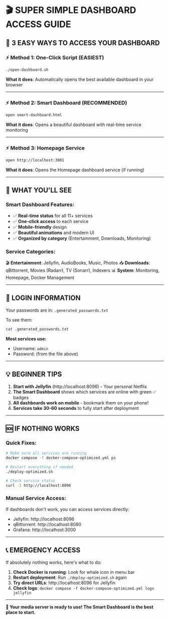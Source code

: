# 🎬 **SUPER SIMPLE DASHBOARD ACCESS GUIDE**

## **🚀 3 EASY WAYS TO ACCESS YOUR DASHBOARD**

### **⚡ Method 1: One-Click Script (EASIEST)**
```bash
./open-dashboard.sh
```
**What it does**: Automatically opens the best available dashboard in your browser

---

### **⚡ Method 2: Smart Dashboard (RECOMMENDED)**
```bash
open smart-dashboard.html
```
**What it does**: Opens a beautiful dashboard with real-time service monitoring

---

### **⚡ Method 3: Homepage Service**
```bash
open http://localhost:3001
```
**What it does**: Opens the Homepage dashboard service (if running)

---

## **📱 WHAT YOU'LL SEE**

### **Smart Dashboard Features:**
- ✅ **Real-time status** for all 11+ services  
- ✅ **One-click access** to each service
- ✅ **Mobile-friendly** design
- ✅ **Beautiful animations** and modern UI
- ✅ **Organized by category** (Entertainment, Downloads, Monitoring)

### **Service Categories:**
🎬 **Entertainment**: Jellyfin, AudioBooks, Music, Photos
📥 **Downloads**: qBittorrent, Movies (Radarr), TV (Sonarr), Indexers
📊 **System**: Monitoring, Homepage, Docker Management

---

## **🔐 LOGIN INFORMATION**

Your passwords are in: `.generated_passwords.txt`

To see them:
```bash
cat .generated_passwords.txt
```

**Most services use:**
- Username: `admin`
- Password: (from the file above)

---

## **💡 BEGINNER TIPS**

1. **Start with Jellyfin** (http://localhost:8096) - Your personal Netflix
2. **The Smart Dashboard** shows which services are online with green ✅ badges
3. **All dashboards work on mobile** - bookmark them on your phone!
4. **Services take 30-60 seconds** to fully start after deployment

---

## **🆘 IF NOTHING WORKS**

### **Quick Fixes:**
```bash
# Make sure all services are running
docker compose -f docker-compose-optimized.yml ps

# Restart everything if needed
./deploy-optimized.sh

# Check service status
curl -I http://localhost:8096
```

### **Manual Service Access:**
If dashboards don't work, you can access services directly:
- Jellyfin: http://localhost:8096
- qBittorrent: http://localhost:8080
- Grafana: http://localhost:3000

---

## **📞 EMERGENCY ACCESS**

If absolutely nothing works, here's what to do:

1. **Check Docker is running**: Look for whale icon in menu bar
2. **Restart deployment**: Run `./deploy-optimized.sh` again
3. **Try direct URLs**: http://localhost:8096 for Jellyfin
4. **Check logs**: `docker compose -f docker-compose-optimized.yml logs jellyfin`

---

**🎉 Your media server is ready to use! The Smart Dashboard is the best place to start.**